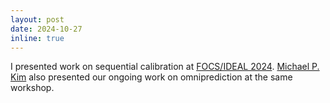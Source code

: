 ```yaml
---
layout: post
date: 2024-10-27
inline: true
---
```


I presented work on sequential calibration at 
<a href="https://www.ideal-institute.org/2024/09/10/focs-ideal-2024-workshop-on-calibration/">FOCS/IDEAL 2024</a>. 
<a href="https://www.cs.cornell.edu/~mpkim/">Michael P. Kim</a> also presented our ongoing work on omniprediction at the same workshop.
